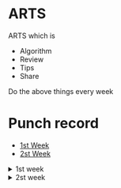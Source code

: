 # ARTS

ARTS which is 

- Algorithm
- Review
- Tips
- Share

Do the above things every week

# Punch record

- [1st Week](#1)
- [2st Week](#2)
 

<details>
	<summary>1st week</summary>
	
### <span id="1">Algorithm</span>

```
1. Two Sum(Easy)

Given an array of integers, return indices of the two numbers such that they add up to a specific target.

You may assume that each input would have exactly one solution, and you may not use the same element twice.

Example:

Given nums = [2, 7, 11, 15], target = 9,

Because nums[0] + nums[1] = 2 + 7 = 9,
return [0, 1].
```

solution:
```golang
# 两次遍历，暴力破解，时间复杂度为 O(n^2)
func twoSum(nums []int, target int) []int {
    for i:=0;i<len(nums);i++{
        for j:=0;j<len(nums);j++{
            if i!=j&&nums[i]+nums[j]==target{
                return []int{i,j}
            }
        }
    }
    return []int{}
}
```



### review

最近在学MIT的 [6.828](https://pdos.csail.mit.edu/6.828/2018/schedule.html),一门教你怎么动手设计与实现一个操作系统内核的课程。在学习的过程中有个作业是熟悉汇编语言，所以我打算翻译一下这本书的中的汇编语言部分的1.3一小节。
[PC Assembly Language Book](https://pdos.csail.mit.edu/6.828/2018/readings/pcasm-book.pdf)

<details>
  <summary>(点击即可展开翻译的内容)</summary>

## 1.3 汇编语言
### 1.3.1机器语言
每一种类型的CPU都只能明白它独自的机器语言，机器语言中的指令是以字节的形式存储在内存中的数据，每个指令都拥有着它唯一的数字码，也被称为操作码(operation code),许多指令同时还包含着数据。

机器语言远没有高级语言那么简单易读，比如把EAX和EBX寄存器加起来的值赋给EAX可以写为：

    03 C3
这确实难以读懂，所幸的是一个程序可以调用汇编器代替人类完成这些沉闷的工作

### 1.3.2 汇编语言
一个汇编程序将会以文本的形式存储起来，每个汇编指令都精确地代表着一个机器指令。比如用汇编描述上面的机器码可以写为：

    add eax,ebx
这么看起来确实比机器语言简单易读多了，add这个词是加法指令的助记符。汇编指令的通用格式为：

    助记符(指令)   操作数(运算对象)
一个汇编器就是一个阅读带有汇编指令的文本文件并将其转换为机器指令的程序。而编译器就是为高级语言做类似转换的程序，一个汇编器会比编译器要简单得多，每一条汇编声明都直接表示着一个机器指令，高级语言则更为复杂且需要更多的机器指令表示。

  高级语言和汇编语言之间还有一个很重要的差异，每一种CPU除了有自己的机器语言外还有自己才能读懂的汇编语言，所以通过汇编语言在不同机器架构之间移植程序要比高级语言复杂得多。
  
  本书的例子使用Netwide的汇编，简称为 NASM，它可以在互联网上免费获取。更通用的汇编是微软的汇编 (MASM)或者 Borland的汇编 (TASM), MASM/TASM 与 NASM的汇编语言在语法上有些差异
  
  ### 1.3.3 运算对象
  不同机器码的运算对象在数量与类型上都有所不同，每个指令本身都有一个固定的运算对象(0到3)，操作数可以拥有以下类型：
  
- 寄存器(register):这些操作数可以直接调用ＣＰＵ寄存器的内容
- immediate(直译过来好怪):这些是指令自身固定的值
- implied:这些操作数没有直接的显示出来，比如使用增加指令把一个数加到寄存器或内存中，那个数就是隐式的
- 
### 1.3.4 基本指令
最基本的指令是 MOV指令，它将数据从一个地方移动另一个地方(就像高级语言的赋值操作符)。例如：

    mov dest,src
这个指令将 src中的数据复制到dest中，需要注意的是两个运算对象都不能为内存运算对象，((直译过来的，我也没明白什么是内存运算对象)。而且在使用各种指令的时候需要注意一些专有的规则，比如两个运算对象大小必须相等。例子：
    
    mov eax,3; 将3存入EAX寄存器中(3是immediate 操作数)
    mov bx,ax; 将AX的值存入BX寄存器中

ADD指令通常用于整数的相加

    add eax,4; eax = eax + 4
    add al,ah; al = al + ah

SUB指令用于整数的相减

    sub bx,10; bx = bx - 10
    sub ebx,edi; ebx = ebx -edi

INC和DEC为自增和自减运算符
    inc ecx ; ecx++
    dec dl ; dl--

### 1.3.5 Directives(指令?)
指令是汇编器的工件而不是CPU的(A directiveis an artifact of the assembler not the CPU)，它们通常用于命令汇编器执行某些任务，他们不需要翻译成机器码，directives通常用于:

- 定义常量
- 申请内存
- 将内存分段
- 按条件选择源码/条件编译？(conditiionally include source code)
- 包含其他文件
- 
NASM汇编像C语言一样拥有预处理器这个机制，而且还有很多预处理器命令。不同之处在于，NASM的预处理命令以%开头，而不是#

**equ 命令**

equ命令用于定义一个符号(symbol)，符号被命名为常量，可以在汇编程序中使用，格式如下：

    sybol equ value ;符号的值不可以再重新定义
    
**%define 命令**

%define 就像c中的#define，被用来定义常量宏，例如：

    %define SIZE 100
    move eax,SIZE
上面这段代码定义了一个值为100的常量宏SIZE，并将SIZE赋值给eax。宏比符号(symbol)更加灵活，可以重新给定义(赋值)，而符号(symbol)不可以

**数据命令(data directives)**

数据命令(data directives)用于为数据段(data segment)申请内存空间，有两种方式可以让内存得以保留，一是单纯地申请一块内存空间，二是申请内存空间并初始化值。第一种方法可以通过RES X命令来实现，X表示对象的大小，下面有一张表格说明了X的大小


|    Unit    | Letter |
|------------|--------|
| byte       | B      |
| word       | W      |
| doble word | D      |
| quad word  | Q      |
| ten bytes           |T        |

第二中方法用DX命令，X代表对象的大小，下面的例子演示了两种方法的不同，通常用一个标签标记内存中的位置，可以通过这个标签来引用这块内存

    L1    db     0        ; byte labeled L1 with initial value 0
    L2    dw     1000     ; word labeled L2 with initial value 1000
    L3    db     110101b  ; byte initialized to binary 110101 (53 in decimal)
    L4    db     12h      ; byte initialized to hex 12 (18 in decimal)
    L5    db     17o      ; byte initialized to octal 17 (15 in decimal)
    L6    dd     1A92h    ; double word initialized to hex 1A92
    L7    resb   1        ; 1 uninitialized byte
    L8    db     "A"      ; byte initialized to ASCII code for A (65)
    
    单引号和双引号效果都一样，所定义的数据会被存储在连续的内存中，如L2会紧跟着L1的位置

    L9    db     0, 1, 2, 3              ; defines 4 bytes   
    L10   db     "w", "o", "r", ’d’, 0   ; defines a C string = "word"  
    L11   db     ’word’, 0               ; same as L10

    当定义一个很长的序列的时候，NASM的times就可以排上用场了，这个命令以指定的次数重复一个操作数
    L12   times 100 db 0                 ; equivalent to 100 (db 0)’s
    L13   resw   100                     ; reserves room for 100 words

代码中的标签可以用来引用数据，有两种使用标签的方式。如果只是单纯一个标签，它会被当成一个数据的地址(或偏移)。如果标签被放在一个方括号("[]")里，他会被当成那块地址上的数据。换句话说，第一种用法就像C中的指针，标签表示一个内存地址。第二种就像C中的反引用操作符(* pointer)，以指针反引变量的值(MASM/TASM的语法则稍有些不同)。注意在32位模式下，地址也是32位的，标签使用例子如下：

    mov    al, [L1]      ; copy byte at L1 into AL2
    mov    eax, L1       ; EAX = address of byte at L1
    mov    [L1], ah      ; copy AH into byte at L1
    mov    eax, [L6]     ; copy double word at L6 into EAX
    add    eax, [L6]     ; EAX = EAX + double word at L6
    add    [L6], eax     ; double word at L6 += EAX
    mov    al, [L6]      ; copy first byte of double word at L6 into AL
    
例子的最后一行演示了NASM汇编的一个重要特性，汇编器并不知道它所引用的那个数据的类型，能否正确地使用标签取决于程序员的水平。稍后你会看到很多例子，将数据的地址存入寄存器中，并且就像使用C的指针变量一样使用寄存器。同样地，汇编器也不会检查指针是否正确地被使用，所以汇编语言比C更容易出错。

思考下列指令：

    mov    [L6], 1             ; store a 1 at L6
这条声明出现了 "未指定操作大小的错误"，为什么呢？因为汇编器不知道把要1当成byte、
word、还是doble word类型，所以应该改为这样：

    mov    dword [L6], 1             ; store a 1 at L6
    
等于告诉了汇编器将1当成 doble word类型，或者你改为其他类型也可以：WORD、BYTE。

### 1.3.6 输入输出

输入输出是非常依赖于系统的活动，它调用了系统硬件的接口。比如像C这类高级语言，提供了为执行日常任务的标准库，标准库中拥有着简单、统一的I/O编程接口。而汇编语言只提供非标准库，它们可以直接访问硬件(保护模式下的特权操作)，或使用操作系统系统底层调用。

汇编语言与C语言的组合的情况很常见，有一个好处就是汇编可以使用C标准库中的I/O接口，但得清楚它们之间调用的规则，而且规则很复杂，暂时就不介绍了(稍后有介绍)。为了简化这些规则，作者封装了底层的细节，提供了一系列简单的接口。如下：

    print_int 打印存储在EAX中的整型值
    print_char 打印存储在AL中的ASCII值
    print_string 打印存储在EAX中的字符串内容
    print_nl 打印换行符
    read_int 从键盘读入输入，将其存入EAX寄存器中
    read_char 从键盘读取输出，将其ASCII码存如EAX寄存器中

除了读接口，其他接口都保留了寄存器的值，这些接口修改寄存器的值。为了能使用这些接口，得先用预处理命令声明，格式为: %include ，调用作者的接口则使用以下命令:

    %include "asm_io.inc"
如要使用打印接口，先载入包含正确值的EAX，然后使用CALL指令调用它。CALL命令就相当于高级语言的函数调用，它会跳转到函数调用的地方，执行完毕后再返回。下面将有几个例子演示I/O接口的使用：

### 1.3.7 调试

作者的库中还包含了一些调试程序，这些接口显示了计算机的状态，接口实际上是保存CPU当前状态的宏，然后开启一个子进程(subroutine)调用。这些宏定义在"asm_io.in"文件中，宏可以像使用普通命令一样被使用，宏中的运算对象以分号隔开。

这里有四个调试接口，dumpregs ,dumpmem, dumpstack, dumpmath，分别显示寄存器、内存、栈(stack)、数字协处理器(math coprocessor)的值.

- dump_regs:这个宏将计算机寄存器的值打印到标准输出中(十六进制格式)，同时也显示FLAGS寄存器中的位集合(bits set),比如，0 FLAGS为1，则显示ZF，如果为0，则不显示(f the zero flag is 1,ZFis displayed. If it is 0, it is not displayed),同时它还打印一个整型参数,这个可以用来区别不同的dumpregs命令
- dump_mem：这个宏打印内存中的值(十六进制)，同时作为ASCII字符。它们是由分号分隔的3个参数，第一个是标记输出的整数(仅作为dumpregs的参数)，第二个参数是一个地址，最后一个参数是在地址后显示的16字节段落(paragraph)的数量,显示的内存会在请求地址的第一个段落边界处开始。
- dump_stack:这个宏会输出CPU栈中的值(栈会在第四章中提到),栈被组织为doble word类型，接口也会以这种类型显示它，它也是由分号分隔的3个参数，第一个参数是整型的标签(就像 dump_regs),第二个是地址之下EBP寄存器拥有的double word个数，第三个是EBP地址之上的double word个数(the second is the number of double words to displaybelowthe addressthat theEBPregister holds and the third argument is the number ofdouble words to displayabovethe address inEBP)
- dump_math:这个宏会输出数字协处理(math coprocessor)寄存器中的值，它用单个参数标记输出，就像dump_regs所做的一样。

    


</details>

**感想**

这应该算是我第一次真正意义上的翻译技术文档，我发现翻译文档是件苦活，而且我的英语水平很一般连四级都没过(虽然我觉得我已经超过了这个水平)，翻译起来就更不容易了，但为了提高英语阅读能力，还是咬牙下决心把它翻译出来。在翻译过程中所遇到的一些词和句子直译起来很奇怪，这种情况我就把原文粘贴下来放在括号里，还有些翻译过来太啰嗦了，会使读者混淆其义，我就做一些适当的更改，使其读起来更流畅些。虽然只是翻译一小节，但却整整花了我一天的时间，同时收获也不小，发现自己慢慢地适应了这个过程。

我之所以翻译这个文档，一是觉得自己的英语阅读水平很一般，而这种水平的阅读能力在阅读英语原文时，有种似懂非懂的云里雾里的感觉，这会使我在阅读时漏掉某些重要的概念，很多概念往往隐含在简单的行里字间的描述，而如果把它翻译过来就会有种"踏实"的感觉，因为翻译的过程首先是你先清楚每个单词的意思，然后按照感觉把这些单词的顺序进行整理，组合成一个通顺流畅的句子。(好吧，我承认在面对一些复杂的从句的时候，我的语法水平已经帮不上忙了，愧对老师)有时候为了使句子更符合英文的原意，不能直译，还得适当的进行添加或删除某些部分。这个过程一开始很痛苦，但慢慢地适应后收获还是不错的。

### Tips

分享一个有意思的markdown语法技巧，比如有时候我们在写作的时候，为了提供一个简洁的大纲，希望把某些细节隐藏起来，方便读者阅读(其实我上面就有用到这个技巧，那个三角号，点击即可展开内容)，下面做一个演示：

**BASH语法**

<details>
	<summary>变量声明</summary>

```bash
NAME="John"
echo $NAME
echo "$NAME"
echo "${NAME}!"
```
</details>


<details>
	<summary>条件执行</summary>

```bash
git commit && git push
git commit || echo "Commit failed"
```
</details>


<details>
	<summary>函数声明与使用</summary>

```bash	
get_name() {
  echo "John"
}
echo "You are $(get_name)"
```

</details>

嘻嘻，是不是很有意思，点一下就展开，再点一下就收缩了。其实它是通过两个标签实现的，格式如下 

	<details>
		<summary>这里写概要</summary>

		这里写你想收缩起来的内容(注意，最好空一行，否则有些markdown语法会解释失败)
	</details>
好了，就这么简单。


### Share

在学习汇编的过程中，遇到两种风格的汇编，NASM和GNU的汇编，前者使用Intel语法，后者使用AT&T语法。它们之间的语法有些不同(在我看来是很大的不同),这里有篇[文章](http://www.delorie.com/djgpp/doc/brennan/brennan_att_inline_djgpp.html)简单的介绍它们之间的不同

比如 命名寄存器：

	AT&T:  %eax
	Intel: eax

寄存器的顺序(AT&T和Intel顺序相反)：

	AT&T: movl %eax ,%ebx
	Intel: mov ebx ,eax

常量/immedite 值，AT&T多了个前缀"%":

	AT&T: movl %_booga ,%eax
	Intel: mov  eax,_booga


虽然作者说他是AT&T汇编的粉丝，还声称AT&T语法比较有逻辑性，但我怎么看都觉得AT&T语法有些反人类，多了很多没有必要的东西，远不如Intel语法简洁，或许是我刚接触汇编的原因把。	
</details>

	
<details>
	<summary>2st week</summary>

### <span id="2">Algorithm</span>

<details>
	<summary>题目</summary>

```
70. Climbing Stairs(Easy)
You are climbing a stair case. It takes n steps to reach to the top.

Each time you can either climb 1 or 2 steps. In how many distinct ways can you climb to the top?

Note: Given n will be a positive integer.

Example 1:

Input: 2
Output: 2
Explanation: There are two ways to climb to the top.
1. 1 step + 1 step
2. 2 steps
Example 2:

Input: 3
Output: 3
Explanation: There are three ways to climb to the top.
1. 1 step + 1 step + 1 step
2. 1 step + 2 steps
3. 2 steps + 1 step
```

</details>

<details>
	<summary>解法</summary>

**思路**

爬楼梯，每次可以上一阶或两阶，当有n阶楼梯时，那么走到第n阶的方法数等于第n-1和第n-2的方法书之和，这其实就是一个fibonacci数列:

f(n) = f(n-1)+f(n-2)

**代码**
```golang
func climbStairs(n int) int {
    if n<=2{
        return n
    }
    a,b:=1,2
    
    for i:=0;i<n-2;i++{
        a,b=b,a+b
    }
    return b
    
}
```
</details>

### Review

这周忙于找工作，和赶毕业论文，弄得焦头烂额。本想拖到周日再写，但是周日还要面试，趁今晚有点空闲时间就写了，本周的review打算翻译与linux 系统日志相关的文章。

我们在学习linux过程中都某些分水岭，比如刚开始基础linux的时候只会简单的命令，如 ls、cd、ping 等简单命令，后来慢慢开始了解如何关闭一个进程，如何创建一个用户，如何更改文件的权限等。但我们肯定不会只满足于此，而如果想向下一个阶段迈进，达到能独立编写shell脚本，处理一些日常任务，就需要系统地接触linux中各方面的知识。分享一个系统地学习linux基础的网站,[点击即可](https://linuxjourney.com/)。

这个网站从最基本的文件系统操作，到简单的字符串处理，再到内核相关的知识都有涵盖，而且每一个重要的知识点都专门分一个主题来介绍，这周打算翻译系统日志部分

<details>
	<summary>点击查看翻译内容</summary>

### 1. 系统日志

你系统中的后台服务、内核、守护进程无时不刻都在运行，自然也会产生一些数据以日志的形式保存在系统中，它以人类可读的日记方式记载着操作系统中发生的事件，而这些数据通常保存在 /var目录下，/var目录保存着可变化的数据，比如日志。

这些日志信息是如何从系统中获取的呢？它是由一个叫 "syslog"的服务把这些信息发送给系统日志器(system logger)

syslog通常包含许多组件，其中一个重要的组件是"syslogd"守护进程(更新的linux发行版中使用rsyslogd)，它等待系统产生的事件消息，并过滤出它想要的，然后将其以文件的格式存起来或发送给终端，也可能会将它丢弃。

你可能会觉得这个系统日志器会统一存放并管理日志，但恰恰相反，你会看到许多应用都有自身的日志规则并生成不同的日志文件，不过通用格式的日志都会包含时间戳(timestamp)和日志细节

这里从日志中摘抄一行作为例子：
```

pete@icebox:~$ less /var/log/syslog

Jan 27 07:41:32 icebox anacron[4650]: Job `cron.weekly' started
```

可以看到cron服务在1月27 07:41:32运行cron.weekly，当然你也可以查看收集在/var/log/syslog中的所有日志信息

### 2. syslog服务

syslog服务管理日志和将日志发送到系统日志器(system logger)中，Rsyslog则是syslog的升级版，大多数linux发行版应该都会使用这个升级版，所有syslog所收集的日志都可以在/var/log/syslog中找到(除了认证信息)。

为了找出系统日志器(system logger)所维护的文件，得查找/etc/rsyslog.d中配置文件

```
pete@icebox:~$ less /etc/rsyslog.d/50-default.conf 

# First some standard log files.  Log by facility.

#

auth,authpriv.*                 /var/log/auth.log

*.*;auth,authpriv.none          -/var/log/syslog

#cron.*                         /var/log/cron.log

#daemon.*                       -/var/log/daemon.log

kern.*                          -/var/log/kern.log

#lpr.*                          -/var/log/lpr.log

mail.*                          -/var/log/mail.log

#user.*                         -/var/log/user.log
```

文件中的日志规则代表，左边的选择器将日志输出到到右边的文件中。有一点需要注意，并不是所有的应用或服务都是用rsyslog管理它们的日志，所以如果你想知道他们具体使用什么管理日志，得在这个目录里找

让我们来看一下日志是如何运作的，你可以手动的用日志器命令发送一条日志：

```
logger -s Hello
```
好了，你可以查看 /var/log/syslog文件，你会发现多了一条日志。

### 3. 通用日志(general logging)

系统中包含了许多的日志文件，很多重要的日志都放在/sys/log目录下，但我们并不会分析所有这些日志文件，我们选择几个主要的来讨论。

有两种通用的日志文件可以查看系统正在做的事

**/var/log/messages**
这个日志包含了非紧急(non-critical)、非调试(not-debug)消息，包括启动(bootup)、验证(auth)、计划任务(cron)、守护进程(daemon)中所输出的日志,可以帮助你查看你的机器是如何运作的

**/var/log/syslog**
这个文件包含了除验证(auth)外的所有消息，对于在你机器上的错误调试非常有用。

这两个日志文件对于追查错误来说，已经足够了。但是，如果您只想查看特定的日志组件，那么也会有单独的日志

### 4. 内核日志

**/var/log/dmesg**

在启动时，系统会记录内核缓冲区中的信息，它展示了系统在启动时硬件驱动、内核和内核状态的一些信息。你可以在/var/log/dmesg 文件中找到这些信息，这些信息每次在启动的时候都会被刷新。或许你现在暂时用不上，但当你遇到某些与启动相关或硬件驱动的问题时，这个日志就派上用场了，你甚至可以用dmesg 命令查看这些信息。

**/var/log/kern.log**

另一你可以查看内核信息的文件是/var/log/kern.log ，它记录了系统中的事件与内核信息，也包括dmesg的输出。


### 5. 验证日志(Authentication Logging)

当你登录出现问题时，身份验证日志可以帮到你。

**/var/log/auth.log** 这个文件包含了系统授权日志，如用户登录和使用的认证方法。

样例：

	Jan 31 10:37:50 icebox pkexec: pam_unix(polkit-1:session): session opened for user root by (uid=1000)



### 6. 管理日志文件

日志文件生成了许多数据，这些数据被存储在磁盘中，同时也带来了许多问题。大多数情况下，我们只想查看更新的日志，同时更高效地管理磁盘空间。如何做到这点呢?答案是： logrotate

logrotate 工具为我们提供了日志管理，它有一个配置文件允许我们指定数目或指定哪些日志需要保存，也可以压缩日志节省存储空间。logrotate工具作为计划任务(cron)每天运行一次，配置文件可在/etc/logrotate.d.中找到。

虽然还有其他管理日志的工具，但logrotate是最常用的一个。


</details>

### Tips

分享一个有意思的技巧，系统中(包含Window和类UNIX)的hosts文件。

我们都知道当在浏览器输入域名的时候，浏览器会调用系统的接口向DNS查询对应的IP，但其实在DNS查询之前，它是先查找hosts文件中域名映射的IP，也就是说hosts文件的优先级是比DNS查询要高的。

那么这有什么用呢？你想啊，如果我把百度的域名 www.baidu.com 映射到0.0.0.0，那就意味着你每次访问百度都会映射到一个无效的IP，自然就上不了网了。

你可以用来搞怪别人，写一个脚本把一些主流的域名都映射到无效的IP，然后他会发现怎么突然上不了网了，但是我建议你在干这个之前先买好保险。

你甚至可以用来屏蔽一些广告，把一些广告的域名映射到一个无效的IP中，这样每次都加载失败自然就等于把广告屏蔽了。

下面以Ubuntu为例，以管理员权限权限打开/etc/hosts文件(因为文件权限只允许管理员写入)：

	vim /etc/hosts

然后你会看到类型的内容:

```
127.0.0.1	localhost
127.0.1.1	jack-VirtualBox

# The following lines are desirable for IPv6 capable hosts
::1     ip6-localhost ip6-loopback
fe00::0 ip6-localnet
ff00::0 ip6-mcastprefix
ff02::1 ip6-allnodes
ff02::2 ip6-allrouters
```

然后在第三行下添加:

	0.0.0.0   www.baidu.com

用vim保存退出的是记得带上！符号，即: wq!  (因为文件权限只允许管理员写入)

好了，然后你上一下百度，发现上不了，^_^.

### Share

本周的Share打算分享一位网友的博客，他把Leetcode上大部分题都刷完了，而且很多题还给了几种解法并详细地分析思路，然后做一个汇总。我其实真的很佩服这些人，上千道算法题，即使每天刷一道，而且得连续不断地刷，这样也要两年多的时间。这还没完，还把解过的题都整理起来，附上解题思路，这个过程想想都觉得十分不容易。

我特别的佩服这些人的毅力，他们一直都是我学习的榜样，而且我也打算要这么干，md,想想都刺激。

好了，链接在这，[点就好](https://www.cnblogs.com/grandyang/p/4606334.html)
</details>